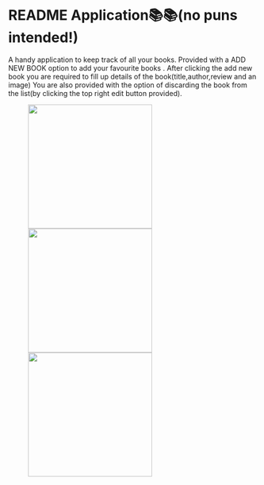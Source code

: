 # README Application📚📚(no puns intended!)
A handy application to keep track of all your books.
Provided with a ADD NEW BOOK option to add your favourite books .
After clicking the add new book you are required to fill up details of the book(title,author,review and an image)
You are also provided with the option of discarding the book from the list(by clicking the top right edit button provided).
<p>
<img width="250" src="https://github.com/Shreya3023/README/assets/89248384/3be49e0c-50d0-49b2-9fff-aeb85b82c288" hspace="40">
  
<img width="250" src="https://github.com/Shreya3023/README/assets/89248384/7ccb6195-d7ea-4586-be6b-a07ebf2ca412" hspace="40">

<img width="250" src="https://github.com/Shreya3023/README/assets/89248384/b9823d98-f129-406e-87af-374f1cbe8e31" hspace="40">
</p>
